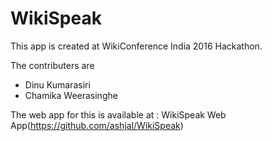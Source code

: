 # WikiSpeak

This app is created at WikiConference India 2016 Hackathon. 

The contributers are
- Dinu Kumarasiri
- Chamika Weerasinghe

The web app for this is available at : WikiSpeak Web App(https://github.com/ashjal/WikiSpeak)
